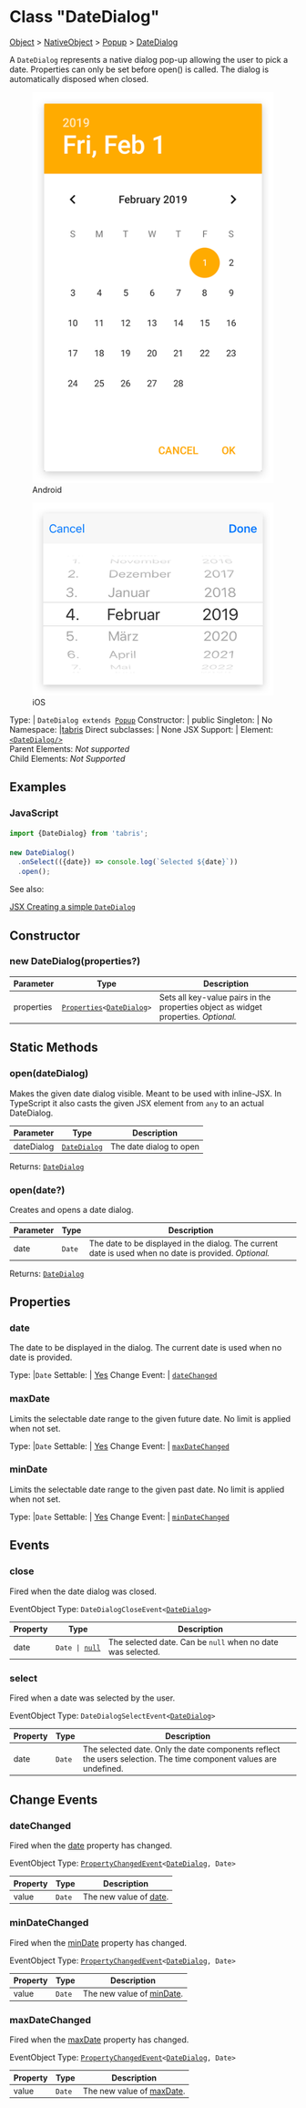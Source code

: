 ---
---
# Class "DateDialog"

<a href="https://developer.mozilla.org/en-US/docs/Web/JavaScript/Reference/Global_Objects/Object" title="View &quot;Object&quot; on MDN">Object</a> > <a href="NativeObject.html" title="NativeObject Class Reference">NativeObject</a> > <a href="Popup.html" title="Popup Class Reference">Popup</a> > <a href="#" >DateDialog</a>

A `DateDialog` represents a native dialog pop-up allowing the user to pick a date. Properties can only be set before open() is called. The dialog is automatically disposed when closed.


<div class="tabris-image"><figure><div><img srcset="img/android/DateDialog.png 2x" src="img/android/DateDialog.png" alt="DateDialog on Android"/></div><figcaption>Android</figcaption></figure><figure><div><img srcset="img/ios/DateDialog.png 2x" src="img/ios/DateDialog.png" alt="DateDialog on iOS"/></div><figcaption>iOS</figcaption></figure></div>

Type: | <code style="white-space: nowrap">DateDialog extends <a href="Popup.html" title="Popup Class Reference">Popup</a></code>
Constructor: | public
Singleton: | No
Namespace: |<a href="../modules.html#startup" >tabris</a>
Direct subclasses: | None
JSX Support: | Element: <code style="white-space: nowrap"><a href="#" >&lt;DateDialog/&gt;</a></code><br/>Parent Elements: *Not supported*<br/>Child Elements: *Not Supported*<br/>

## Examples
### JavaScript


```js
import {DateDialog} from 'tabris';

new DateDialog()
  .onSelect(({date}) => console.log(`Selected ${date}`))
  .open();
```


See also:
  
[<span class='language jsx'>JSX</span> Creating a simple `DateDialog`](https://playground.tabris.com/?gitref=v3.4.0&snippet=datedialog.jsx)

## Constructor

### new DateDialog(properties?)

Parameter|Type|Description
-|-|-
properties | <code style="white-space: nowrap"><a href="../types.html#propertieswidget" title="Properties&lt;Widget&gt;">Properties</a>&lt;<a href="#" >DateDialog</a>&gt;</code> | Sets all key-value pairs in the properties object as widget properties. *Optional.*

## Static Methods

### open(dateDialog)



Makes the given date dialog visible. Meant to be used with inline-JSX. In TypeScript it also casts the given JSX element from `any` to an actual DateDialog.


Parameter|Type|Description
-|-|-
dateDialog | <code style="white-space: nowrap"><a href="#" >DateDialog</a></code> | The date dialog to open


Returns: <code style="white-space: nowrap"><a href="#" >DateDialog</a></code>

### open(date?)



Creates and opens a date dialog.


Parameter|Type|Description
-|-|-
date | <code style="white-space: nowrap">Date</code> | The date to be displayed in the dialog. The current date is used when no date is provided. *Optional.*


Returns: <code style="white-space: nowrap"><a href="#" >DateDialog</a></code>


## Properties

### date


The date to be displayed in the dialog. The current date is used when no date is provided.

Type: |<code style="white-space: nowrap">Date</code>
Settable: | <a href="../widget-basics.html#widget-properties" >Yes</a>
Change Event: | [`dateChanged`](#datechanged)




### maxDate


Limits the selectable date range to the given future date. No limit is applied when not set.

Type: |<code style="white-space: nowrap">Date</code>
Settable: | <a href="../widget-basics.html#widget-properties" >Yes</a>
Change Event: | [`maxDateChanged`](#maxdatechanged)




### minDate


Limits the selectable date range to the given past date. No limit is applied when not set.

Type: |<code style="white-space: nowrap">Date</code>
Settable: | <a href="../widget-basics.html#widget-properties" >Yes</a>
Change Event: | [`minDateChanged`](#mindatechanged)





## Events

### close

Fired when the date dialog was closed.

EventObject Type: <code style="white-space: nowrap">DateDialogCloseEvent&lt;<a href="#" >DateDialog</a>&gt;</code>

Property|Type|Description
-|-|-
date | <code style="white-space: nowrap">Date &#124; <a href="https://developer.mozilla.org/en-US/docs/Web/JavaScript/Data_structures#Null_type" title="View &quot;null&quot; on MDN">null</a></code> | The selected date. Can be `null` when no date was selected.

### select

Fired when a date was selected by the user.

EventObject Type: <code style="white-space: nowrap">DateDialogSelectEvent&lt;<a href="#" >DateDialog</a>&gt;</code>

Property|Type|Description
-|-|-
date | <code style="white-space: nowrap">Date</code> | The selected date. Only the date components reflect the users selection. The time component values are undefined.

## Change Events

### dateChanged

Fired when the [date](#date) property has changed.

EventObject Type: <code style="white-space: nowrap"><a href="../types.html#propertychangedeventtargettype-valuetype" title="PropertyChangedEvent&lt;TargetType, ValueType&gt;">PropertyChangedEvent</a>&lt;<a href="#" >DateDialog</a>, Date&gt;</code>

Property|Type|Description
-|-|-
value | <code style="white-space: nowrap">Date</code> | The new value of [date](#date).

### minDateChanged

Fired when the [minDate](#mindate) property has changed.

EventObject Type: <code style="white-space: nowrap"><a href="../types.html#propertychangedeventtargettype-valuetype" title="PropertyChangedEvent&lt;TargetType, ValueType&gt;">PropertyChangedEvent</a>&lt;<a href="#" >DateDialog</a>, Date&gt;</code>

Property|Type|Description
-|-|-
value | <code style="white-space: nowrap">Date</code> | The new value of [minDate](#mindate).

### maxDateChanged

Fired when the [maxDate](#maxdate) property has changed.

EventObject Type: <code style="white-space: nowrap"><a href="../types.html#propertychangedeventtargettype-valuetype" title="PropertyChangedEvent&lt;TargetType, ValueType&gt;">PropertyChangedEvent</a>&lt;<a href="#" >DateDialog</a>, Date&gt;</code>

Property|Type|Description
-|-|-
value | <code style="white-space: nowrap">Date</code> | The new value of [maxDate](#maxdate).


